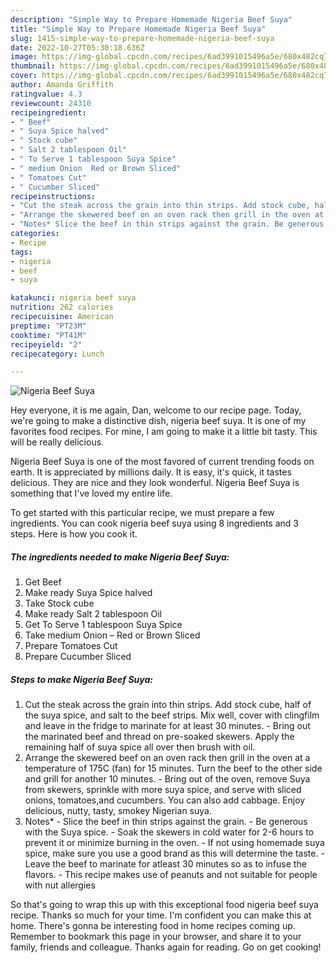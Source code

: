 ```yaml
---
description: "Simple Way to Prepare Homemade Nigeria Beef Suya"
title: "Simple Way to Prepare Homemade Nigeria Beef Suya"
slug: 1415-simple-way-to-prepare-homemade-nigeria-beef-suya
date: 2022-10-27T05:30:18.636Z
image: https://img-global.cpcdn.com/recipes/6ad3991015496a5e/680x482cq70/nigeria-beef-suya-recipe-main-photo.jpg
thumbnail: https://img-global.cpcdn.com/recipes/6ad3991015496a5e/680x482cq70/nigeria-beef-suya-recipe-main-photo.jpg
cover: https://img-global.cpcdn.com/recipes/6ad3991015496a5e/680x482cq70/nigeria-beef-suya-recipe-main-photo.jpg
author: Amanda Griffith
ratingvalue: 4.3
reviewcount: 24310
recipeingredient:
- " Beef"
- " Suya Spice halved"
- " Stock cube"
- " Salt 2 tablespoon Oil"
- " To Serve 1 tablespoon Suya Spice"
- " medium Onion  Red or Brown Sliced"
- " Tomatoes Cut"
- " Cucumber Sliced"
recipeinstructions:
- "Cut the steak across the grain into thin strips. Add stock cube, half of the suya spice, and salt to the beef strips. Mix well, cover with clingfilm and leave in the fridge to marinate for at least 30 minutes.  Bring out the marinated beef and thread on pre-soaked skewers. Apply the remaining half of suya spice all over then brush with oil."
- "Arrange the skewered beef on an oven rack then grill in the oven at a temperature of 175C (fan) for 15 minutes. Turn the beef to the other side and grill for another 10 minutes.  Bring out of the oven, remove Suya from skewers, sprinkle with more suya spice, and serve with sliced onions, tomatoes,and cucumbers. You can also add cabbage. Enjoy delicious, nutty, tasty, smokey Nigerian suya."
- "Notes* Slice the beef in thin strips against the grain. Be generous with the Suya spice.  Soak the skewers in cold water for 2-6 hours to prevent it or minimize burning in the oven. If not using homemade suya spice, make sure you use a good brand as this will determine the taste. Leave the beef to marinate for atleast 30 minutes so as to infuse the flavors. This recipe makes use of peanuts and not suitable for people with nut allergies"
categories:
- Recipe
tags:
- nigeria
- beef
- suya

katakunci: nigeria beef suya 
nutrition: 262 calories
recipecuisine: American
preptime: "PT23M"
cooktime: "PT41M"
recipeyield: "2"
recipecategory: Lunch

---
```



![Nigeria Beef Suya](https://img-global.cpcdn.com/recipes/6ad3991015496a5e/680x482cq70/nigeria-beef-suya-recipe-main-photo.jpg)

Hey everyone, it is me again, Dan, welcome to our recipe page. Today, we're going to make a distinctive dish, nigeria beef suya. It is one of my favorites food recipes. For mine, I am going to make it a little bit tasty. This will be really delicious.

Nigeria Beef Suya is one of the most favored of current trending foods on earth. It is appreciated by millions daily. It is easy, it's quick, it tastes delicious. They are nice and they look wonderful. Nigeria Beef Suya is something that I've loved my entire life.




To get started with this particular recipe, we must prepare a few ingredients. You can cook nigeria beef suya using 8 ingredients and 3 steps. Here is how you cook it.

<!--inarticleads1-->

##### The ingredients needed to make Nigeria Beef Suya:

1. Get  Beef
1. Make ready  Suya Spice halved
1. Take  Stock cube
1. Make ready  Salt 2 tablespoon Oil
1. Get  To Serve 1 tablespoon Suya Spice
1. Take  medium Onion – Red or Brown Sliced
1. Prepare  Tomatoes Cut
1. Prepare  Cucumber Sliced




<!--inarticleads2-->

##### Steps to make Nigeria Beef Suya:

1. Cut the steak across the grain into thin strips. Add stock cube, half of the suya spice, and salt to the beef strips. Mix well, cover with clingfilm and leave in the fridge to marinate for at least 30 minutes.  - Bring out the marinated beef and thread on pre-soaked skewers. Apply the remaining half of suya spice all over then brush with oil.
1. Arrange the skewered beef on an oven rack then grill in the oven at a temperature of 175C (fan) for 15 minutes. Turn the beef to the other side and grill for another 10 minutes.  - Bring out of the oven, remove Suya from skewers, sprinkle with more suya spice, and serve with sliced onions, tomatoes,and cucumbers. You can also add cabbage. Enjoy delicious, nutty, tasty, smokey Nigerian suya.
1. Notes* - Slice the beef in thin strips against the grain. - Be generous with the Suya spice.  - Soak the skewers in cold water for 2-6 hours to prevent it or minimize burning in the oven. - If not using homemade suya spice, make sure you use a good brand as this will determine the taste. - Leave the beef to marinate for atleast 30 minutes so as to infuse the flavors. - This recipe makes use of peanuts and not suitable for people with nut allergies




So that's going to wrap this up with this exceptional food nigeria beef suya recipe. Thanks so much for your time. I'm confident you can make this at home. There's gonna be interesting food in home recipes coming up. Remember to bookmark this page in your browser, and share it to your family, friends and colleague. Thanks again for reading. Go on get cooking!
